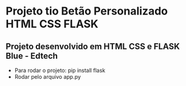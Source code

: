 # Projeto tio Betão Personalizado HTML CSS FLASK

## Projeto desenvolvido em HTML CSS e FLASK Blue - Edtech

- Para rodar o projeto: pip install flask
- Rodar pelo arquivo app.py
